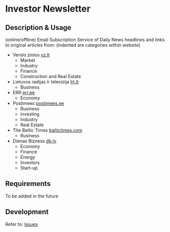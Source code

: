 # Investor Newsletter

## Description & Usage

(online/offline) Email Subscription Service of Daily News headlines and links to original articles from:
(indented are categories within website)

- Verslo zinios [vz.lt](https://www.vz.lt/)
    - Market
    - Industry
    - Finance
    - Construction and Real Estate
- Lietuvos radijas ir televizija [lrt.lt](https://www.lrt.lt/)
    - Business
- ERR [err.ee](https://www.err.ee/)
    - Economy
- Postimees [postimees.ee](https://www.postimees.ee/)
    - Business
    - Investing
    - Industry
    - Real Estate
- The Baltic Times [baltictimes.com](https://www.baltictimes.com/news_business/)
    - Business
- Dienas Bizness [db.lv](https://www.db.lv/)
    - Economy
    - Finance
    - Energy
    - Investors
    - Start-up

## Requirements

To be added in the future


## Development

Refer to: [Issues](https://github.com/yomajo/investor-newsletter/issues)